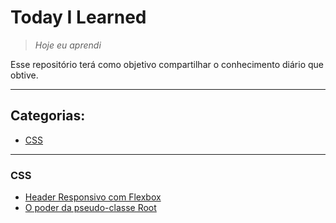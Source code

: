 # Today I Learned
> _Hoje eu aprendi_ <br>

Esse repositório terá como objetivo compartilhar o conhecimento diário que obtive.

---

## Categorias:
* [CSS](#css)

---
### CSS
* [Header Responsivo com Flexbox](css/flexbox_header-responsivo.md)
* [O poder da pseudo-classe Root](css/poder_pseudo-classe_root.md)
